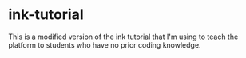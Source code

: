 # ink-tutorial
This is a modified version of the ink tutorial that I'm using to teach the platform to students who have no prior coding knowledge.
